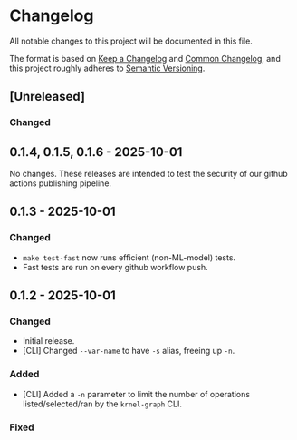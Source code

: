 # Changelog

All notable changes to this project will be documented in this file.

The format is based on [Keep a Changelog](https://keepachangelog.com/en/1.1.0/) and [Common Changelog](https://github.com/vweevers/common-changelog),
and this project roughly adheres to [Semantic Versioning](https://semver.org/spec/v2.0.0.html).

## [Unreleased]

### Changed

## 0.1.4, 0.1.5, 0.1.6 - 2025-10-01
No changes. These releases are intended to test the security of our github actions publishing pipeline.

## 0.1.3 - 2025-10-01

### Changed
- `make test-fast` now runs efficient (non-ML-model) tests.
- Fast tests are run on every github workflow push.

## 0.1.2 - 2025-10-01

### Changed
- Initial release.
- [CLI] Changed `--var-name` to have `-s` alias, freeing up `-n`.
### Added
- [CLI] Added a `-n` parameter to limit the number of operations listed/selected/ran by the `krnel-graph` CLI.
### Fixed
